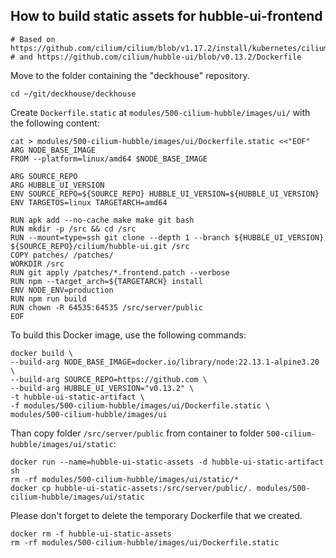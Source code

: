 ## How to build static assets for hubble-ui-frontend

```
# Based on https://github.com/cilium/cilium/blob/v1.17.2/install/kubernetes/cilium/values.yaml#L1732
# and https://github.com/cilium/hubble-ui/blob/v0.13.2/Dockerfile
```

Move to the folder containing the "deckhouse" repository.
```shell
cd ~/git/deckhouse/deckhouse
```

Create `Dockerfile.static` at `modules/500-cilium-hubble/images/ui/` with the following content:

```shell
cat > modules/500-cilium-hubble/images/ui/Dockerfile.static <<"EOF"
ARG NODE_BASE_IMAGE
FROM --platform=linux/amd64 $NODE_BASE_IMAGE

ARG SOURCE_REPO
ARG HUBBLE_UI_VERSION
ENV SOURCE_REPO=${SOURCE_REPO} HUBBLE_UI_VERSION=${HUBBLE_UI_VERSION}
ENV TARGETOS=linux TARGETARCH=amd64

RUN apk add --no-cache make make git bash
RUN mkdir -p /src && cd /src
RUN --mount=type=ssh git clone --depth 1 --branch ${HUBBLE_UI_VERSION} ${SOURCE_REPO}/cilium/hubble-ui.git /src
COPY patches/ /patches/
WORKDIR /src
RUN git apply /patches/*.frontend.patch --verbose
RUN npm --target_arch=${TARGETARCH} install
ENV NODE_ENV=production
RUN npm run build
RUN chown -R 64535:64535 /src/server/public
EOF
```

To build this Docker image, use the following commands:

```shell
docker build \
--build-arg NODE_BASE_IMAGE=docker.io/library/node:22.13.1-alpine3.20 \
--build-arg SOURCE_REPO=https://github.com \
--build-arg HUBBLE_UI_VERSION="v0.13.2" \
-t hubble-ui-static-artifact \
-f modules/500-cilium-hubble/images/ui/Dockerfile.static \
modules/500-cilium-hubble/images/ui
```

Than copy folder `/src/server/public` from container to folder `500-cilium-hubble/images/ui/static`:

```shell
docker run --name=hubble-ui-static-assets -d hubble-ui-static-artifact sh
rm -rf modules/500-cilium-hubble/images/ui/static/*
docker cp hubble-ui-static-assets:/src/server/public/. modules/500-cilium-hubble/images/ui/static
```

Please don't forget to delete the temporary Dockerfile that we created.

```shell
docker rm -f hubble-ui-static-assets
rm -rf modules/500-cilium-hubble/images/ui/Dockerfile.static
```
